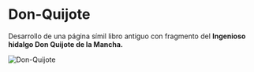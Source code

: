 # Don-Quijote
Desarrollo de una página símil libro antiguo con fragmento del <b>Ingenioso hidalgo Don Quijote de la Mancha.</b>

![Don-Quijote](https://github.com/JaviBava/Don-Quijote/assets/103806440/d15823bd-3ba3-4538-8395-317249d4060f)

